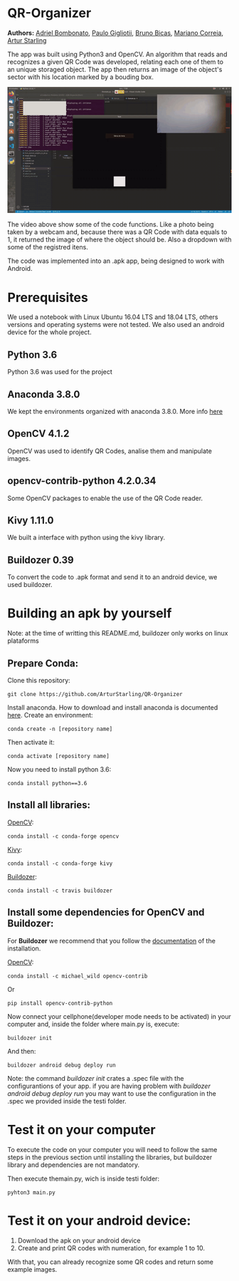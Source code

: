# QR-Organizer

**Authors:** [Adriel Bombonato](https://github.com/Adribom), [Paulo Gigliotii](https://github.com/paulo-gigliotti), [Bruno Bicas](https://github.com/BrunoBicas), [Mariano Correia](https://github.com/mariano-correia), [Artur Starling](https://github.com/ArturStarling)

The app was built using Python3 and OpenCV. An algorithm that reads and recognizes a given QR Code was developed, relating each one of them to an unique storaged object. The app then returns an image of the object's sector with his location marked by a bouding box. 

![Demo](Videos/Demo.gif)

The video above show some of the code functions. Like a photo being taken by a webcam and, because there was a QR Code with data equals to 1, it returned the image of where the object should be. Also a dropdown with some of the registred itens. 

The code was implemented into an .apk app, being designed to work with Android. 



# Prerequisites
We used a notebook with Linux Ubuntu 16.04 LTS and 18.04 LTS, others versions and operating systems were not tested. We also used an android device for the whole project.

## Python 3.6 
Python 3.6 was used for the project


## Anaconda 3.8.0
We kept the environments organized with anaconda 3.8.0. More info [here](https://www.anaconda.com/products/individual)

## OpenCV 4.1.2
OpenCV was used to identify QR Codes, analise them and manipulate images.

## opencv-contrib-python 4.2.0.34
Some OpenCV packages to enable the use of the QR Code reader. 

## Kivy 1.11.0
We built a interface with python using the kivy library.

## Buildozer 0.39
To convert the code to .apk format and send it to an android device, we used buildozer.


# Building an apk by yourself
Note: at the time of writting this README.md, buildozer only works on linux plataforms
## Prepare Conda:
Clone this repository:

	git clone https://github.com/ArturStarling/QR-Organizer
	
Install anaconda. How to download and install anaconda is documented [here](https://docs.anaconda.com/anaconda/install/).
Create an environment:

	conda create -n [repository name]
	
Then activate it:

	conda activate [repository name]
	
Now you need to install python 3.6:

	conda install python==3.6

## Install all libraries:

[OpenCV](https://anaconda.org/conda-forge/opencv):

	conda install -c conda-forge opencv	

[Kivy](https://anaconda.org/conda-forge/kivy):

	conda install -c conda-forge kivy

[Buildozer](https://anaconda.org/travis/buildozer):

	conda install -c travis buildozer

## Install some dependencies for OpenCV and Buildozer:

For **Buildozer** we recommend that you follow the [documentation]((https://buildozer.readthedocs.io/en/latest/installation.html)) of the installation.


[OpenCV](https://pypi.org/project/opencv-contrib-python/):

	conda install -c michael_wild opencv-contrib
	
Or

	pip install opencv-contrib-python

Now connect your cellphone(developer mode needs to be activated) in your computer and, inside the folder where main.py is, execute:
	
	buildozer init
	
And then:

	buildozer android debug deploy run
	
Note: the command *buildozer init* crates a .spec file with the configurantions of your app. if you are having problem with *buildozer android debug deploy run* you may want to use the configuration in the .spec we provided inside the testi folder.

# Test it on your computer
To execute the code on your computer you will need to follow the same steps in the previous section until installing the libraries, but buildozer library and dependencies are not mandatory.

Then execute themain.py, wich is inside testi folder:
	
	pyhton3 main.py 

# Test it on your android device:
1. Download the apk on your android device
2. Create and print QR codes with numeration, for example 1 to 10.

With that, you can already recognize some QR codes and return some example images.
